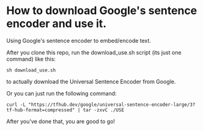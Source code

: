 # How to download Google's sentence encoder and use it. 
Using Google's sentence encoder to embed/encode text. 


After you clone this repo, run the download_use.sh script (its just one command) like this:

```
sh download_use.sh
```

to actually download the Universal Sentence Encoder from Google.

Or you can just run the following command: 

```
curl -L "https://tfhub.dev/google/universal-sentence-encoder-large/3?tf-hub-format=compressed" | tar -zxvC ./USE
```

After you've done that, you are good to go! 

